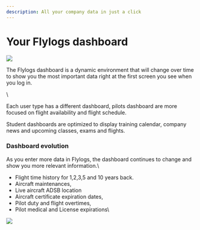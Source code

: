 ```yaml
---
description: All your company data in just a click
---
```


# Your Flylogs dashboard

![](https://tawk.link/61f94bae9bd1f31184da67e3/kb/attachments/Z7gevkMgy9.png)

The Flylogs dashboard is a dynamic environment that will change over time to show you the most important data right at the first screen you see when you log in.

\


Each user type has a different dashboard, pilots dashboard are more focused on flight availability and flight schedule.

Student dashboards are optimized to display training calendar, company news and upcoming classes, exams and flights.



### Dashboard evolution

As you enter more data in Flylogs, the dashboard continues to change and show you more relevant information.\


* Flight time history for 1,2,3,5 and 10 years back.
* Aircraft maintenances,&#x20;
* Live aircraft ADSB location
* Aircraft certificate expiration dates,&#x20;
* Pilot duty and flight overtimes,
* Pilot medical and License expirations\


![](https://tawk.link/61f94bae9bd1f31184da67e3/kb/attachments/immxiDJuzO.png)
